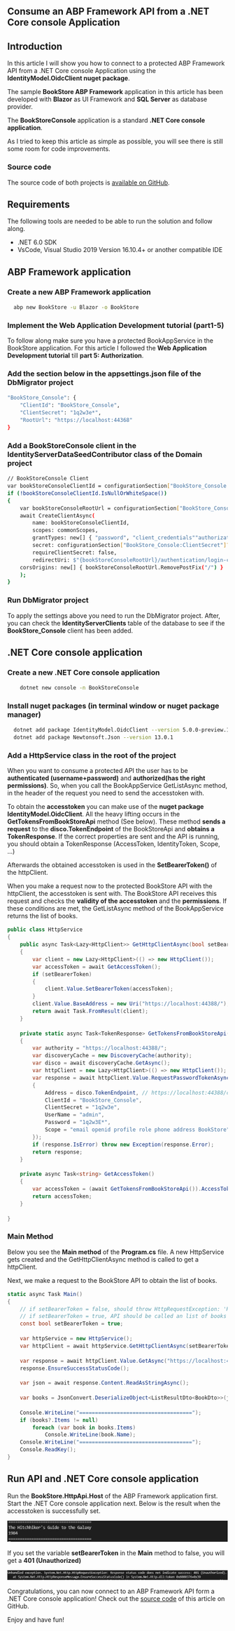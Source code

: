 ## Consume an ABP Framework API from a .NET Core console Application

## Introduction

In this article I will show you how to connect to a protected ABP Framework API from a .NET Core console Application using the **IdentityModel.OidcClient nuget package**.

The sample **BookStore ABP Framework** application in this article has been developed with **Blazor** as UI Framework and **SQL Server** as database provider. 

The **BookStoreConsole** application is a standard **.NET Core console application**.

As I tried to keep this article as simple as possible, you will see there is still some room for code improvements.

### Source code

The source code of both projects is [available on GitHub](https://github.com/bartvanhoey/AbpAddCustomClaimToAccessToken).

## Requirements

The following tools are needed to be able to run the solution and follow along.

* .NET 6.0 SDK
* VsCode, Visual Studio 2019 Version 16.10.4+ or another compatible IDE

## ABP Framework application

### Create a new ABP Framework application

```bash
  abp new BookStore -u Blazor -o BookStore
```

### Implement the Web Application Development tutorial (part1-5)

To follow along make sure you have a protected BookAppService in the BookStore application. For this article I followed the **Web Application Development tutorial** till **part 5: Authorization**.

### Add the section below in the appsettings.json file of the DbMigrator project

```bash
"BookStore_Console": {
    "ClientId": "BookStore_Console",
    "ClientSecret": "1q2w3e*",
    "RootUrl": "https://localhost:44368"
}
```

### Add a BookStoreConsole client in the IdentityServerDataSeedContributor class of the Domain project

```bash
// BookStoreConsole Client
var bookStoreConsoleClientId = configurationSection["BookStore_Console:ClientId"];
if (!bookStoreConsoleClientId.IsNullOrWhiteSpace())
{
    var bookStoreConsoleRootUrl = configurationSection["BookStore_Console:RootUrl"].TrimEnd('/');
    await CreateClientAsync(
        name: bookStoreConsoleClientId,
        scopes: commonScopes,
        grantTypes: new[] { "password", "client_credentials""authorization_code" },
        secret: configurationSection["BookStore_Console:ClientSecret"]?.Sha256(),
        requireClientSecret: false,
        redirectUri: $"{bookStoreConsoleRootUrl}/authentication/login-callback",
    corsOrigins: new[] { bookStoreConsoleRootUrl.RemovePostFix("/") }
    );
}
```

### Run DbMigrator project

To apply the settings above you need to run the DbMigrator project. After, you can check the **IdentityServerClients** table of the database to see if the **BookStore_Console** client has been added.

## .NET Core console application

### Create a new .NET Core console application

```bash
    dotnet new console -n BookStoreConsole
```

### Install nuget packages (in terminal window or nuget package manager)

```bash
  dotnet add package IdentityModel.OidcClient --version 5.0.0-preview.1
  dotnet add package Newtonsoft.Json --version 13.0.1
```

### Add a HttpService class in the root of the project

When you want to consume a protected API the user has to be **authenticated (username+password)** and **authorized(has the right permissions)**. So, when you call the BookAppService GetListAsync method, in the header of the request you need to send the accesstoken with.

To obtain the **accesstoken** you can make use of the **nuget package IdentityModel.OidcClient**. All the heavy lifting occurs in the **GetTokensFromBookStoreApi** method (See below). These method **sends a request** to the **disco.TokenEndpoint** of the BookStoreApi and **obtains a TokenResponse**. If the correct properties are sent and the API is running, you should obtain a TokenResponse (AccessToken, IdentityToken, Scope, ...)

Afterwards the obtained accesstoken is used in the **SetBearerToken()** of the httpClient.

When you make a request now to the protected BookStore API with the httpClient, the accesstoken is sent with. The BookStore API receives this request and checks the **validity of the accesstoken** and the **permissions**. If these conditions are met, the GetListAsync method of the BookAppService returns the list of books.

```csharp
public class HttpService
{
    public async Task<Lazy<HttpClient>> GetHttpClientAsync(bool setBearerToken)
    {
        var client = new Lazy<HttpClient>(() => new HttpClient());
        var accessToken = await GetAccessToken();
        if (setBearerToken)
        {
            client.Value.SetBearerToken(accessToken);
        }
        client.Value.BaseAddress = new Uri("https://localhost:44388/"); //
        return await Task.FromResult(client);
    }

    private static async Task<TokenResponse> GetTokensFromBookStoreApi()
    {
        var authority = "https://localhost:44388/";
        var discoveryCache = new DiscoveryCache(authority);
        var disco = await discoveryCache.GetAsync();
        var httpClient = new Lazy<HttpClient>(() => new HttpClient());
        var response = await httpClient.Value.RequestPasswordTokenAsync(new PasswordTokenRequest
        {
            Address = disco.TokenEndpoint, // https://localhost:44388/connect/token
            ClientId = "BookStore_Console",
            ClientSecret = "1q2w3e",
            UserName = "admin",
            Password = "1q2w3E*",
            Scope = "email openid profile role phone address BookStore",
        });
        if (response.IsError) throw new Exception(response.Error);
        return response;
    }

    private async Task<string> GetAccessToken()
    {
        var accessToken = (await GetTokensFromBookStoreApi()).AccessToken;
        return accessToken;
    }

}
```

### Main Method

Below you see the **Main method** of the **Program.cs** file. A new HttpService gets created and the GetHttpClientAsync method is called to get a httpClient.

Next, we make a request to the BookStore API to obtain the list of books.

```csharp
static async Task Main()
{
    // if setBearerToken = false, should throw HttpRequestException: 'Response status code does not indicate success: 401 (Unauthorized).'
    // if setBearerToken = true, API should be called an list of books should be returned
    const bool setBearerToken = true;

    var httpService = new HttpService();
    var httpClient = await httpService.GetHttpClientAsync(setBearerToken);

    var response = await httpClient.Value.GetAsync("https://localhost:44388/api/app/book");
    response.EnsureSuccessStatusCode();

    var json = await response.Content.ReadAsStringAsync();

    var books = JsonConvert.DeserializeObject<ListResultDto<BookDto>>(json);

    Console.WriteLine("====================================");
    if (books?.Items != null)
        foreach (var book in books.Items)
            Console.WriteLine(book.Name);
    Console.WriteLine("====================================");
    Console.ReadKey();
}
```

## Run API and .NET Core console application

Run the **BookStore.HttpApi.Host** of the ABP Framework application first. Start the .NET Core console application next. Below is the result when the accesstoken is successfully set.

![Books returned from API](Images/books_returned_from_api.jpg)

If you set the variable **setBearerToken** in the **Main** method to false, you will get a **401 (Unauthorized)**

![Unauthorized Exception](Images/unauthorized_exception.jpg)

Congratulations, you can now connect to an ABP Framework API form a .NET Core console application! Check out the [source code](https://github.com/bartvanhoey/AbpAddCustomClaimToAccessToken) of this article on GitHub.

Enjoy and have fun!
